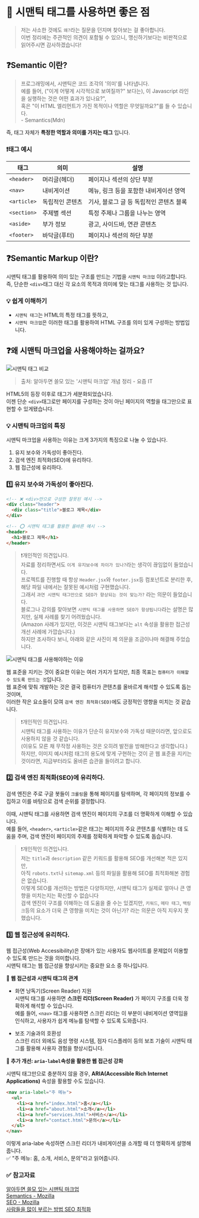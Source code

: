 # 📌 시맨틱 태그를 사용하면 좋은 점

> 저는 사소한 것에도 `왜?`라는 질문을 던지며 찾아보는 걸 좋아합니다.<br/>
> 이번 정리에는 주관적인 의견이 포함될 수 있으니, 맹신하기보다는 비판적으로 읽어주시면 감사하겠습니다!

## ❓Semantic 이란?

> 프로그래밍에서, 시맨틱은 코드 조각의 '의미'를 나타냅니다.<br/> 예를 들어, ("이게 어떻게 시각적으로 보여질까?" 보다는), 이 Javascript 라인을 실행하는 것은 어떤 효과가 있나요?",<br/> 혹은 "이 HTML 엘리먼트가 가진 목적이나 역할은 무엇일까요?"를 들 수 있습니다.<br/> - Semantics(Mdn)

즉, 태그 자체가 **특정한 역할과 의미를 가지는 태그** 입니다.

### ❗태그 예시

| 태그        | 의미            | 설명                                    |
| ----------- | --------------- | --------------------------------------- |
| `<header>`  | 머리글(헤더)    | 페이지나 섹션의 상단 부분               |
| `<nav>`     | 내비게이션      | 메뉴, 링크 등을 포함한 내비게이션 영역  |
| `<article>` | 독립적인 콘텐츠 | 기사, 블로그 글 등 독립적인 콘텐츠 블록 |
| `<section>` | 주제별 섹션     | 특정 주제나 그룹을 나누는 영역          |
| `<aside>`   | 부가 정보       | 광고, 사이드바, 연관 콘텐츠             |
| `<footer>`  | 바닥글(푸터)    | 페이지나 섹션의 하단 부분               |

## ❓Semantic Markup 이란?

시맨틱 태그를 활용하여 의미 있는 구조를 만드는 기법을 `시맨틱 마크업` 이라고합니다.<br/>
즉, 단순한 `<div>`태그 대신 각 요소의 목적과 의미에 맞는 태그를 사용하는 것 입니다.

### 💡 쉽게 이해하기

- `시맨틱 태그`는 HTML의 특정 태그를 뜻하고,
- `시맨틱 마크업`은 이러한 태그를 활용하여 HTML 구조를 의미 있게 구성하는 방법입니다.

## ❓왜 시맨틱 마크업을 사용해야하는 걸까요?

![시맨틱 태그 비교](https://yozm.wishket.com/media/news/2495/2.png)

> 출처: 알아두면 쓸모 있는 '시맨틱 마크업' 개념 정리 - 요즘 IT

HTML5의 등장 이후로 태그가 세분화되었습니다.<br/>
이젠 단순 `<div>`태그로만 페이지를 구성하는 것이 아닌 페이지의 역할을 태그만으로 표현할 수 있게됐습니다.

### 💡 시맨틱 마크업의 특징

시맨틱 마크업을 사용하는 이유는 크게 3가지의 특징으로 나눌 수 있습니다.

1. 유지 보수와 가독성이 좋아진다.
2. 검색 엔진 최적화(SEO)에 유리하다.
3. 웹 접근성에 유리하다.

### 1️⃣ 유지 보수와 가독성이 좋아진다.

```html
<!-- ❌ <div>만으로 구성한 잘못된 예시 -->
<div class="header">
  <div class="title">블로그 제목</div>
</div>

<!-- ⭕ 시맨틱 태그를 활용한 올바른 예시 -->
<header>
  <h1>블로그 제목</h1>
</header>
```

> ❗개인적인 의견입니다.<br/>
> 자료를 정리하면서도 `이게 유지보수에 차이가 있나?`라는 생각이 끊임없이 들었습니다.<br/>
> 프로젝트를 진행할 때 항상 `Header.jsx`와 `footer.jsx`등 컴포넌트로 분리한 후, 해당 파일 내에서는 잘못된 예시처럼 구현했습니다.<br/>
> 그래서 `과연 시맨틱 태그만으로 SEO가 향상되는 것이 맞는가?` 라는 의문이 들었습니다.<br/>
> 블로그나 강의를 찾아보면 `시맨틱 태그를 사용하면 SEO가 항샹됩니다`라는 설명은 많지만, 실제 사례를 찾기 어려웠습니다.<br/>
> (Amazon 사례가 있지만, 이것은 시맨틱 태그보다는 `alt` 속성을 활용한 접근성 개선 사례에 가깝습니다.)<br/>
> 하지만 조사하다 보니, 아래와 같은 사진이 제 의문을 조금이나마 해결해 주었습니다.

![시맨틱 태그를 사용해야하는 이유](https://yozm.wishket.com/media/news/2495/4.png)

웹 표준을 지키는 것이 중요한 이유는 여러 가지가 있지만, 최종 목표는 `컴퓨터가 이해할 수 있도록 만드는 것`입니다.<br/>
웹 표준에 맞춰 개발하는 것은 결국 컴퓨터가 콘텐츠를 올바르게 해석할 수 있도록 돕는 것이며,<br/>
이러한 작은 요소들이 모여 `검색 엔진 최적화(SEO)`에도 긍정적인 영향을 미치는 것 같습니다.

> ❗개인적인 의견입니다.<br/>
> 시맨틱 태그를 사용하는 이유가 단순히 유지보수와 가독성 때문이라면, 앞으로도 사용하지 않을 것 같습니다.<br/>(이유도 모른 채 무작정 사용하는 것은 오히려 발전을 방해한다고 생각합니다.)<br/>
> 하지만, 이미지 예시처럼 태그의 용도에 맞게 구현하는 것이 곧 웹 표준을 지키는 것이라면, 지금부터라도 올바른 습관을 들이려고 합니다.

### 2️⃣ 검색 엔진 최적화(SEO)에 유리하다.

검색 엔진은 주로 구글 봇들이 `크롤링`을 통해 페이지를 탐색하며, 각 페이지의 정보를 수집하고 이를 바탕으로 검색 순위를 결정합니다.<br/>

이때, 시맨틱 태그를 사용하면 검색 엔진이 페이지의 구조를 더 명확하게 이해할 수 있습니다.<br/>
예를 들어, `<header>`, `<article>`같은 태그는 페이지의 주요 콘텐츠를 식별하는 데 도움을 주며,
검색 엔진이 페이지의 주제를 정확하게 파악할 수 있도록 돕습니다.

> ❗개인적인 의견입니다.<br/>
> 저는 `title`과 `description` 같은 키워드를 활용해 SEO를 개선해본 적은 있지만,<br/>
> 아직 `robots.txt`나 `sitemap.xml` 등의 파일을 활용해 SEO를 최적화해본 경험은 없습니다.<br/>
> 이렇게 SEO를 개선하는 방법은 다양하지만, 시맨틱 태그가 실제로 얼마나 큰 영향을 미치는지는 확신할 수 없습니다<br/>
> 검색 엔진이 구조를 이해하는 데 도움을 줄 수는 있겠지만, `키워드`, `메타 태그`, `백링크`등의 요소가 더욱 큰 영향을 미치는 것이 아닌가? 라는 의문은 아직 지우지 못했습니다.

### 3️⃣ 웹 접근성에 유리하다.

웹 접근성(Web Accessibility)은 장애가 있는 사용자도 웹사이트를 문제없이 이용할 수 있도록 만드는 것을 의미합니다.<br/>
시맨틱 태그는 웹 접근성을 향상시키는 중요한 요소 중 하나입니다.

**📌 웹 접근성과 시맨틱 태그의 관계**

- 화면 낭독기(Screen Reader) 지원<br/>
  시맨틱 태그를 사용하면 **스크린 리더(Screen Reader)** 가 페이지 구조를 더욱 정확하게 해석할 수 있습니다.<br/>
  예를 들어, `<nav>` 태그를 사용하면 스크린 리더는 이 부분이 내비게이션 영역임을 인식하고, 사용자가 쉽게 메뉴를 탐색할 수 있도록 도와줍니다.

- 보조 기술과의 호환성<br/>
  스크린 리더 외에도 음성 명령 시스템, 점자 디스플레이 등의 보조 기술이 시맨틱 태그를 활용해 사용자 경험을 향상시킵니다.

**🎯 추가 개선: `aria-label`속성을 활용한 웹 접근성 강화**

시맨틱 태그만으로 충분하지 않을 경우, **ARIA(Accessible Rich Internet Applications)** 속성을 활용할 수도 있습니다.

```html
<nav aria-label="주 메뉴">
  <ul>
    <li><a href="index.html">홈</a></li>
    <li><a href="about.html">소개</a></li>
    <li><a href="services.html">서비스</a></li>
    <li><a href="contact.html">문의</a></li>
  </ul>
</nav>
```

이렇게 aria-labe 속성하면 스크린 리더가 내비게이션을 소개할 때 더 명확하게 설명해줍니다.<br/>
✅ "주 메뉴: 홈, 소개, 서비스, 문의"라고 읽어줍니다.

### ✅ 참고자료

[알아두면 쓸모 있는 시맨틱 마크업](https://brunch.co.kr/@tigrisdesign/7) <br/>
[Semantics - Mozilla](https://developer.mozilla.org/ko/docs/Glossary/Semantics)<br/>
[SEO - Mozilla](https://developer.mozilla.org/ko/docs/Glossary/SEO)<br/>
[사람들을 많이 부르는 방법 SEO 최적화](https://velog.io/@jihyeong00/SEO-%EC%B5%9C%EC%A0%81%ED%99%94%EB%A5%BC-%EC%9C%84%ED%95%9C-%EC%95%88%EB%82%B4%EC%84%9C)
